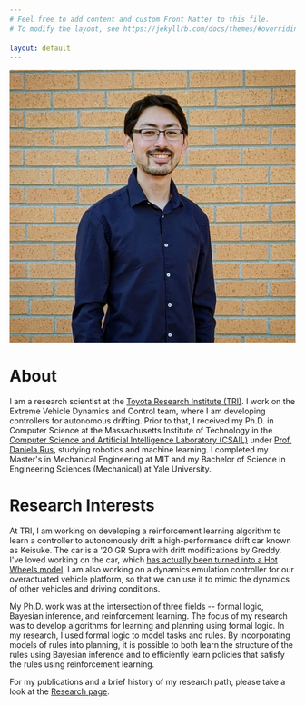 ```yaml
---
# Feel free to add content and custom Front Matter to this file.
# To modify the layout, see https://jekyllrb.com/docs/themes/#overriding-theme-defaults

layout: default
---
```


![Profile](/assets/brandon-profile.jpg#profile)

# About

I am a research scientist at the [Toyota Research Institute (TRI)](https://www.tri.global/). I work on the Extreme Vehicle Dynamics and Control team, where I am developing controllers for autonomous drifting. Prior to that, I received my Ph.D. in Computer Science at the Massachusetts Institute of Technology in the [Computer Science and Artificial Intelligence Laboratory (CSAIL)](https://www.csail.mit.edu/) under [Prof. Daniela Rus](http://danielarus.csail.mit.edu/), studying robotics and machine learning. I completed my Master's in Mechanical Engineering at MIT and my Bachelor of Science in Engineering Sciences (Mechanical) at Yale University.

# Research Interests

At TRI, I am working on developing a reinforcement learning algorithm to learn a controller to autonomously drift a high-performance drift car known as Keisuke. The car is a '20 GR Supra with drift modifications by Greddy. I've loved working on the car, which [has actually been turned into a Hot Wheels model](https://www.youtube.com/watch?v=otO4i_9f3jk). I am also working on a dynamics emulation controller for our overactuated vehicle platform, so that we can use it to mimic the dynamics of other vehicles and driving conditions.

My Ph.D. work was at the intersection of three fields -- formal logic, Bayesian inference, and reinforcement learning. The focus of my research was to develop algorithms for learning and planning using formal logic. In my research, I used formal logic to model tasks and rules. By incorporating models of rules into planning, it is possible to both learn the structure of the rules using Bayesian inference and to efficiently learn policies that satisfy the rules using reinforcement learning.

For my publications and a brief history of my research path, please take a look at the [Research page](/research/).
